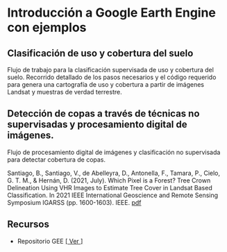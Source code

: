 # Introducción a Google Earth Engine con ejemplos

## Clasificación de uso y cobertura del suelo

Flujo de trabajo para la clasificación supervisada de uso y cobertura del suelo. Recorrido detallado de los pasos necesarios y el código requerido para genera una cartografía de uso y cobertura a partir de imágenes Landsat y muestras de verdad terrestre.

## Detección de copas a través de técnicas no supervisadas y procesamiento digital de imágenes.

Flujo de procesamiento digital de imágenes y clasificación no supervisada para detectar cobertura de copas.


Santiago, B., Santiago, V., de Abelleyra, D., Antonella, F., Tamara, P., Cielo, G. T. M., & Hernán, D. (2021, July). Which Pixel is a Forest? Tree Crown Delineation Using VHR Images to Estimate Tree Cover in Landsat Based Classification. In 2021 IEEE International Geoscience and Remote Sensing Symposium IGARSS (pp. 1600-1603). IEEE. [ pdf  ](https://repositorio.inta.gob.ar/xmlui/bitstream/handle/20.500.12123/10496/INTA_CIRN_InstitutodeClimayAgua_Banchero_Which_pixel_is_a_forest.pdf?sequence=2&isAllowed=y)



## Recursos

 - Repositorio GEE [[ Ver ]](https://code.earthengine.google.com/?accept_repo=users/santiagobanchero/gee-curso-bc)



